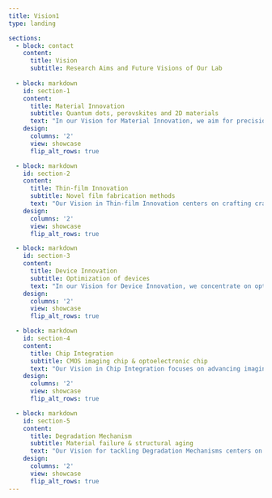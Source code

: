 ```yaml
---
title: Vision1
type: landing

sections:
  - block: contact
    content:
      title: Vision
      subtitle: Research Aims and Future Visions of Our Lab
      
  - block: markdown
    id: section-1
    content:
      title: Material Innovation
      subtitle: Quantum dots, perovskites and 2D materials
      text: "In our Vision for Material Innovation, we aim for precision in quantum dot sizes and advocate for heavy metal-free alternatives for environmental safety. We delve into ligand chemistry for robust stability and perfect single crystal synthesis for unmatched efficiency. Our ambition extends to pioneering scalable 2D materials, setting a new standard for flexible, futuristic applications. Join us in shaping a visionary future for materials."
    design:
      columns: '2'
      view: showcase
      flip_alt_rows: true

  - block: markdown
    id: section-2
    content:
      title: Thin-film Innovation
      subtitle: Novel film fabrication methods
      text: "Our Vision in Thin-film Innovation centers on crafting crack-free films, pivotal for durability and performance. We're fine-tuning trap states to enhance electronic properties, pioneering flexible thin film techniques for adaptable applications, and mastering atom-level deposition for unmatched material precision. Explore the frontier of thin-film technology with us."
    design:
      columns: '2'
      view: showcase
      flip_alt_rows: true

  - block: markdown
    id: section-3
    content:
      title: Device Innovation
      subtitle: Optimization of devices
      text: "In our Vision for Device Innovation, we concentrate on optimizing energy band alignment for efficient carrier flow, enhancing carrier extraction to boost device performance, and mastering interfacial passivation to improve stability and reduce recombination losses. We're also innovating in light extraction techniques and maximizing absorption efficiency, key for high-performance optoelectronic devices. Join us in redefining the future of device technology."
    design:
      columns: '2'
      view: showcase
      flip_alt_rows: true

  - block: markdown
    id: section-4
    content:
      title: Chip Integration
      subtitle: CMOS imaging chip & optoelectronic chip
      text: "Our Vision in Chip Integration focuses on advancing imaging chips for ultra-high resolution and fast recognition, capturing intricate multi-dimensional details. Simultaneously, we're pioneering photonic chips that leverage photons for computing, transcending traditional electronic limitations. Join us in shaping this innovative future."
    design:
      columns: '2'
      view: showcase
      flip_alt_rows: true

  - block: markdown
    id: section-5
    content:
      title: Degradation Mechanism
      subtitle: Material failure & structural aging
      text: "Our Vision for tackling Degradation Mechanisms centers on in-depth material failure analysis through in-situ device performance technology and addressing structural aging with precise nanometer-level insights via in-situ GIXS. This approach is crucial for enhancing material durability and reliability, ensuring our innovations endure.Join us as we uncover the nanoscopic secrets to macroscopic durability."
    design:
      columns: '2'
      view: showcase
      flip_alt_rows: true
---
```

